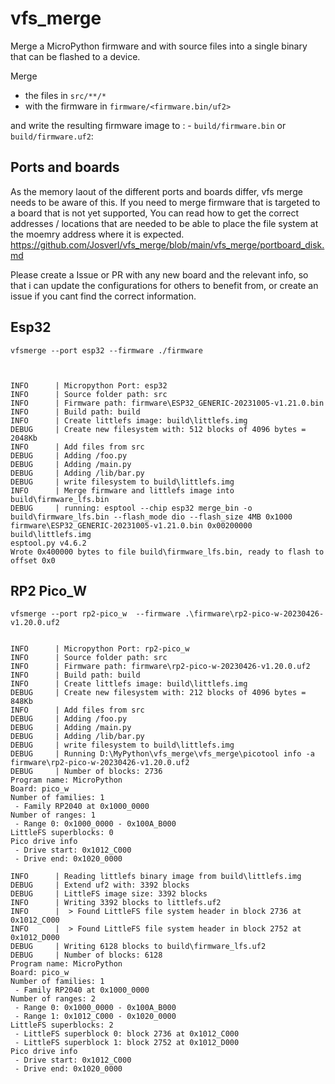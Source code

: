 # vfs_merge
Merge a MicroPython firmware and with source files into a single binary that can be flashed to a device.


Merge 
 - the files in `src/**/*` 
 - with the firmware in `firmware/<firmware.bin/uf2>` 
 
 and write the resulting firmware image to : 
    - `build/firmware.bin` or `build/firmware.uf2`:

## Ports and boards

As the memory laout of the different ports and boards differ, vfs merge needs to be aware of this.
If you need to merge firmware that is targeted to a board that is not yet supported, 
You can read how to get the correct addresses / locations that are needed to be able to place the file system at the moemry address where it is expected.
https://github.com/Josverl/vfs_merge/blob/main/vfs_merge/portboard_disk.md

Please create a Issue or PR with any new board and the relevant info, so that i can update the configurations for others to benefit from,
or create an issue if you cant find the correct information.

## Esp32 
`vfsmerge --port esp32 --firmware ./firmware`
``` log


INFO      | Micropython Port: esp32
INFO      | Source folder path: src
INFO      | Firmware path: firmware\ESP32_GENERIC-20231005-v1.21.0.bin
INFO      | Build path: build
INFO      | Create littlefs image: build\littlefs.img
DEBUG     | Create new filesystem with: 512 blocks of 4096 bytes = 2048Kb
INFO      | Add files from src
DEBUG     | Adding /foo.py
DEBUG     | Adding /main.py
DEBUG     | Adding /lib/bar.py
DEBUG     | write filesystem to build\littlefs.img
INFO      | Merge firmware and littlefs image into build\firmware_lfs.bin
DEBUG     | running: esptool --chip esp32 merge_bin -o build\firmware_lfs.bin --flash_mode dio --flash_size 4MB 0x1000 firmware\ESP32_GENERIC-20231005-v1.21.0.bin 0x00200000 build\littlefs.img
esptool.py v4.6.2
Wrote 0x400000 bytes to file build\firmware_lfs.bin, ready to flash to offset 0x0
```

## RP2 Pico_W
`vfsmerge --port rp2-pico_w  --firmware .\firmware\rp2-pico-w-20230426-v1.20.0.uf2`

``` log

INFO      | Micropython Port: rp2-pico_w
INFO      | Source folder path: src
INFO      | Firmware path: firmware\rp2-pico-w-20230426-v1.20.0.uf2
INFO      | Build path: build
INFO      | Create littlefs image: build\littlefs.img
DEBUG     | Create new filesystem with: 212 blocks of 4096 bytes = 848Kb
INFO      | Add files from src
DEBUG     | Adding /foo.py
DEBUG     | Adding /main.py
DEBUG     | Adding /lib/bar.py
DEBUG     | write filesystem to build\littlefs.img
DEBUG     | Running D:\MyPython\vfs_merge\vfs_merge\picotool info -a firmware\rp2-pico-w-20230426-v1.20.0.uf2
DEBUG     | Number of blocks: 2736
Program name: MicroPython
Board: pico_w
Number of families: 1
 - Family RP2040 at 0x1000_0000
Number of ranges: 1
 - Range 0: 0x1000_0000 - 0x100A_B000
LittleFS superblocks: 0
Pico drive info
 - Drive start: 0x1012_C000
 - Drive end: 0x1020_0000

INFO      | Reading littlefs binary image from build\littlefs.img
DEBUG     | Extend uf2 with: 3392 blocks
DEBUG     | LittleFS image size: 3392 blocks
INFO      | Writing 3392 blocks to littlefs.uf2
INFO      |  > Found LittleFS file system header in block 2736 at 0x1012_C000
INFO      |  > Found LittleFS file system header in block 2752 at 0x1012_D000
DEBUG     | Writing 6128 blocks to build\firmware_lfs.uf2
DEBUG     | Number of blocks: 6128
Program name: MicroPython
Board: pico_w
Number of families: 1
 - Family RP2040 at 0x1000_0000
Number of ranges: 2
 - Range 0: 0x1000_0000 - 0x100A_B000
 - Range 1: 0x1012_C000 - 0x1020_0000
LittleFS superblocks: 2
 - LittleFS superblock 0: block 2736 at 0x1012_C000
 - LittleFS superblock 1: block 2752 at 0x1012_D000
Pico drive info
 - Drive start: 0x1012_C000
 - Drive end: 0x1020_0000

```
